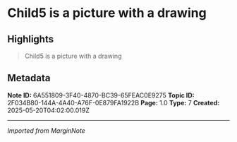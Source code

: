 # Child5 is a picture with a drawing 

## Highlights

> Child5 is a picture with a drawing 

## Metadata

**Note ID:** 6A551809-3F40-4870-BC39-65FEAC0E9275
**Topic ID:** 2F034B80-144A-4A40-A76F-0E879FA1922B
**Page:** 1.0
**Type:** 7
**Created:** 2025-05-20T04:02:00.019Z

---
*Imported from MarginNote*